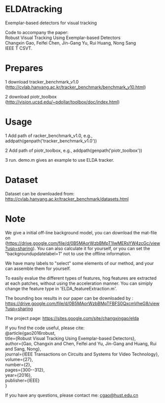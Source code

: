 # ELDAtracking
Exemplar-based detectors for visual tracking

Code to accompany the paper:   
  Robust Visual Tracking Using Exemplar-based Detectors   
  Changxin Gao, Feifei Chen, Jin-Gang Yu, Rui Huang, Nong Sang   
  IEEE T CSVT.

#  Prepares 

1 download tracker_benchmark_v1.0 (http://cvlab.hanyang.ac.kr/tracker_benchmark/benchmark_v10.html)

2 download piotr_toolbox (http://vision.ucsd.edu/~pdollar/toolbox/doc/index.html)

#   Usage   

1 Add path of racker_benchmark_v1.0, e.g., addpath(genpath('tracker_benchmark_v1.0'))

2 Add path of piotr_toolbox, e.g., addpath(genpath('piotr_toolbox'))

3 run. demo.m gives an example to use ELDA tracker.

#  Dataset  

Dataset can be downloaded from: http://cvlab.hanyang.ac.kr/tracker_benchmark/datasets.html

#   Note   

We give a initial off-line background model, you can download the mat-file on (https://drive.google.com/file/d/0B5MAorWzbBMpT1IwMERsYW4zcGc/view?usp=sharing). You can also calculate it for yourself, or you can set the "backgroundupdatelabel=1" not to use the offline information.

We have many labels to "select" some elements of our method, and your can assemble them for yourself. 

To easily evalue the different types of features, hog features are extracted at each patches, without using the acceleration manner. You can simiply change the feature type in 'ELDA_featureExtraction.m'. 

The bounding box results in our paper can be downloaded by : https://drive.google.com/file/d/0B5MAorWzbBMpTFBFS0QxcmVheG8/view?usp=sharing

The project page: https://sites.google.com/site/changxingao/elda

If you find the code useful, please cite:      
@article{gao2016robust,   
title={Robust Visual Tracking Using Exemplar-based Detectors},   
  author={Gao, Changxin and Chen, Feifei and Yu, Jin-Gang and Huang, Rui and Sang, Nong},   
  journal={IEEE Transactions on Circuits and Systems for Video Technology},   
  volume={27},   
  number={2},   
  pages={300--312},   
  year={2016},   
  publisher={IEEE}   
}   

If you have any questions, please contact me: cgao@hust.edu.cn
